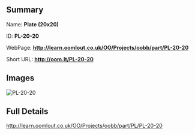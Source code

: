 

## Summary
 
Name: __Plate (20x20)__

ID: __PL-20-20__

WebPage: __http://learn.oomlout.co.uk/OO/Projects/oobb/part/PL-20-20__

Short URL: __http://oom.lt/PL-20-20__


## Images
![PL-20-20](http://oomlout.com/oomlout-OOBB/part/PL/PL-20-20/OOBB-PL-20-20_420.png)




## Full Details

 http://learn.oomlout.co.uk/OO/Projects/oobb/part/PL/PL-20-20

